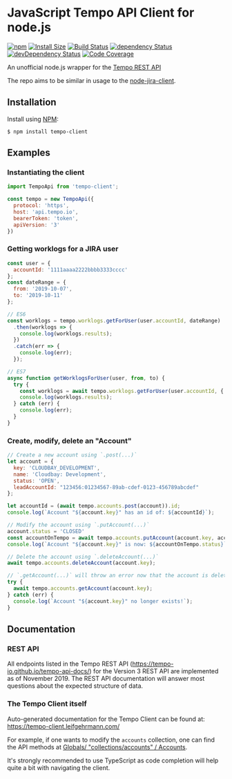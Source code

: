 # JavaScript Tempo API Client for node.js

[![npm](https://img.shields.io/npm/v/tempo-client.svg)](https://www.npmjs.com/tempo-client)
[![Install Size](https://packagephobia.now.sh/badge?p=tempo-client)](https://packagephobia.now.sh/result?p=tempo-client)
[![Build Status](https://github.com/leifgehrmann/node-tempo-client/workflows/Tests/badge.svg?branch=master)](https://github.com/leifgehrmann/node-tempo-client/actions)
[![dependency Status](https://david-dm.org/leifgehrmann/node-tempo-client/status.svg)](https://david-dm.org/leifgehrmann/node-tempo-client)
[![devDependency Status](https://david-dm.org/leifgehrmann/node-tempo-client/dev-status.svg)](https://david-dm.org/leifgehrmann/node-tempo-client?type=dev)
[![Code Coverage](https://codecov.io/gh/leifgehrmann/node-tempo-client/branch/master/graph/badge.svg)](https://codecov.io/gh/leifgehrmann/node-tempo-client)

An unofficial node.js wrapper for the [Tempo REST API](https://tempo-io.github.io/tempo-api-docs/)

The repo aims to be similar in usage to the [node-jira-client](https://github.com/jira-node/node-jira-client).

## Installation

Install using [NPM](https://npmjs.org):

```shell
$ npm install tempo-client
```

## Examples

### Instantiating the client

```javascript
import TempoApi from 'tempo-client';

const tempo = new TempoApi({
  protocol: 'https',
  host: 'api.tempo.io',
  bearerToken: 'token',
  apiVersion: '3'
})
```

### Getting worklogs for a JIRA user

```javascript
const user = {
  accountId: '1111aaaa2222bbbb3333cccc'
};
const dateRange = {
  from: '2019-10-07',
  to: '2019-10-11'
};

// ES6
const worklogs = tempo.worklogs.getForUser(user.accountId, dateRange)
  .then(worklogs => {
    console.log(worklogs.results);
  })
  .catch(err => {
    console.log(err);
  });

// ES7
async function getWorklogsForUser(user, from, to) {
  try {
    const worklogs = await tempo.worklogs.getForUser(user.accountId, { from, to });
    console.log(worklogs.results);
  } catch (err) {
    console.log(err);
  }
}
```

### Create, modify, delete an "Account"

```js
// Create a new account using `.post(...)`
let account = {
  key: 'CLOUDBAY_DEVELOPMENT',
  name: 'Cloudbay: Development',
  status: 'OPEN',
  leadAccountId: "123456:01234567-89ab-cdef-0123-456789abcdef"
};

let accountId = (await tempo.accounts.post(account)).id;
console.log(`Account "${account.key}" has an id of: ${accountId}`);

// Modify the account using `.putAccount(...)`
account.status = 'CLOSED'
const accountOnTempo = await tempo.accounts.putAccount(account.key, account);
console.log(`Account "${account.key}" is now: ${accountOnTempo.status}`);

// Delete the account using `.deleteAccount(...)`
await tempo.accounts.deleteAccount(account.key);

// `.getAccount(...)` will throw an error now that the account is deleted
try {
  await tempo.accounts.getAccount(account.key);
} catch (err) {
  console.log(`Account "${account.key}" no longer exists!`);
}
```

## Documentation

### REST API

All endpoints listed in the Tempo REST API (https://tempo-io.github.io/tempo-api-docs/)
for the Version 3 REST API are implemented as of November 2019. The REST API documentation will answer most questions about the expected structure of data.

### The Tempo Client itself

Auto-generated documentation for the Tempo Client can be found at:
https://tempo-client.leifgehrmann.com/

For example, if one wants to modify the `accounts` collection, one can find the
API methods at
[Globals/ "collections/accounts" / Accounts](https://tempo-client.leifgehrmann.com/classes/_collections_accounts_.accounts.html).

It's strongly recommended to use TypeScript as code completion will help quite
a bit with navigating the client.
